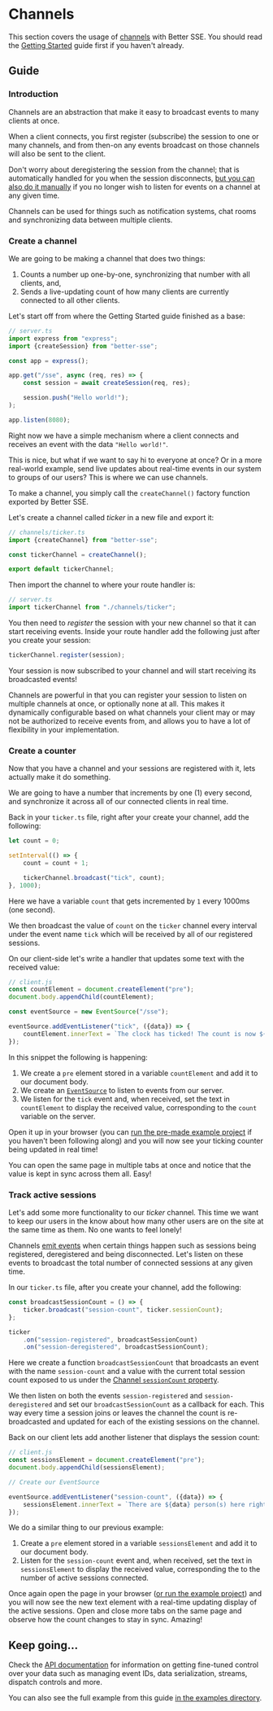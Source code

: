 # Channels

This section covers the usage of [channels](./api.md#channels) with Better SSE. You should read the [Getting Started](./getting-started.md) guide first if you haven't already.

## Guide

### Introduction

Channels are an abstraction that make it easy to broadcast events to many clients at once.

When a client connects, you first register (subscribe) the session to one or many channels, and from then-on any events broadcast on those channels will also be sent to the client.

Don't worry about deregistering the session from the channel; that is automatically handled for you when the session disconnects, [but you can also do it manually](./api.md#createchannel%3A-(...args%3A-constructorparameters<typeof-channel>)-%3D>-channel) if you no longer wish to listen for events on a channel at any given time.

Channels can be used for things such as notification systems, chat rooms and synchronizing data between multiple clients.

### Create a channel

We are going to be making a channel that does two things:

1. Counts a number up one-by-one, synchronizing that number with all clients, and,
2. Sends a live-updating count of how many clients are currently connected to all other clients.

Let's start off from where the Getting Started guide finished as a base:

```javascript
// server.ts
import express from "express";
import {createSession} from "better-sse";

const app = express();

app.get("/sse", async (req, res) => {
	const session = await createSession(req, res);

	session.push("Hello world!");
);

app.listen(8080);
```

Right now we have a simple mechanism where a client connects and receives an event with the data `"Hello world!"`.

This is nice, but what if we want to say hi to everyone at once? Or in a more real-world example, send live updates about real-time events in our system to groups of our users? This is where we can use channels.

To make a channel, you simply call the `createChannel()` factory function exported by Better SSE.

Let's create a channel called *ticker* in a new file and export it:

```javascript
// channels/ticker.ts
import {createChannel} from "better-sse";

const tickerChannel = createChannel();

export default tickerChannel;
```

Then import the channel to where your route handler is:

```javascript
// server.ts
import tickerChannel from "./channels/ticker";
```

You then need to *register* the session with your new channel so that it can start receiving events. Inside your route handler add the following just after you create your session:

```javascript
tickerChannel.register(session);
```

Your session is now subscribed to your channel and will start receiving its broadcasted events!

Channels are powerful in that you can register your session to listen on multiple channels at once, or optionally none at all. This makes it dynamically configurable based on what channels your client may or may not be authorized to receive events from, and allows you to have a lot of flexibility in your implementation.

### Create a counter

Now that you have a channel and your sessions are registered with it, lets actually make it do something.

We are going to have a number that increments by one (1) every second, and synchronize it across all of our connected clients in real time.

Back in your `ticker.ts` file, right after your create your channel, add the following:

```javascript
let count = 0;

setInterval(() => {
	count = count + 1;

	tickerChannel.broadcast("tick", count);
}, 1000);
```

Here we have a variable `count` that gets incremented by `1` every 1000ms (one second).

We then broadcast the value of `count` on the `ticker` channel every interval under the event name `tick` which will be received by all of our registered sessions.

On our client-side let's write a handler that updates some text with the received value:

```javascript
// client.js
const countElement = document.createElement("pre");
document.body.appendChild(countElement);

const eventSource = new EventSource("/sse");

eventSource.addEventListener("tick", ({data}) => {
	countElement.innerText = `The clock has ticked! The count is now ${data}.`;
});
```

In this snippet the following is happening:

1. We create a `pre` element stored in a variable `countElement` and add it to our document body.
2. We create an [`EventSource`](https://developer.mozilla.org/en-US/docs/Web/API/EventSource) to listen to events from our server.
3. We listen for the `tick` event and, when received, set the text in `countElement` to display the received value, corresponding to the `count` variable on the server.

Open it up in your browser (you can [run the pre-made example project](../examples) if you haven't been following along) and you will now see your ticking counter being updated in real time!

You can open the same page in multiple tabs at once and notice that the value is kept in sync across them all. Easy!

### Track active sessions

Let's add some more functionality to our *ticker* channel. This time we want to keep our users in the know about how many other users are on the site at the same time as them. No one wants to feel lonely!

Channels [emit events](https://nodejs.org/api/events.html#events_class_eventemitter) when certain things happen such as sessions being registered, deregistered and being disconnected. Let's listen on these events to broadcast the total number of connected sessions at any given time.

In our `ticker.ts` file, after you create your channel, add the following:

```javascript
const broadcastSessionCount = () => {
	ticker.broadcast("session-count", ticker.sessionCount);
};

ticker
	.on("session-registered", broadcastSessionCount)
	.on("session-deregistered", broadcastSessionCount);
```

Here we create a function `broadcastSessionCount` that broadcasts an event with the name `session-count` and a value with the current total session count exposed to us under the [Channel `sessionCount` property](./api.md#channelsessioncount-number).

We then listen on both the events `session-registered` and `session-deregistered` and set our `broadcastSessionCount` as a callback for each. This way every time a session joins or leaves the channel the count is re-broadcasted and updated for each of the existing sessions on the channel.

Back on our client lets add another listener that displays the session count:

```javascript
// client.js
const sessionsElement = document.createElement("pre");
document.body.appendChild(sessionsElement);

// Create our EventSource

eventSource.addEventListener("session-count", ({data}) => {
	sessionsElement.innerText = `There are ${data} person(s) here right now!`;
});
```

We do a similar thing to our previous example:

1. Create a `pre` element stored in a variable `sessionsElement` and add it to our document body.
2. Listen for the `session-count` event and, when received, set the text in `sessionsElement` to display the received value, corresponding the to the number of active sessions connected.

Once again open the page in your browser ([or run the example project](../examples)) and you will now see the new text element with a real-time updating display of the active sessions. Open and close more tabs on the same page and observe how the count changes to stay in sync. Amazing!

## Keep going...

Check the [API documentation](./api.md) for information on getting fine-tuned control over your data such as managing event IDs, data serialization, streams, dispatch controls and more.

You can also see the full example from this guide [in the examples directory](../examples).
